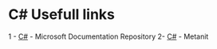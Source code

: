 # C# Usefull links 

1 - [C#](https://docs.microsoft.com/ru-ru/dotnet) - Microsoft Documentation Repository
2- [C#](https://metanit.com/sharp) - Metanit
